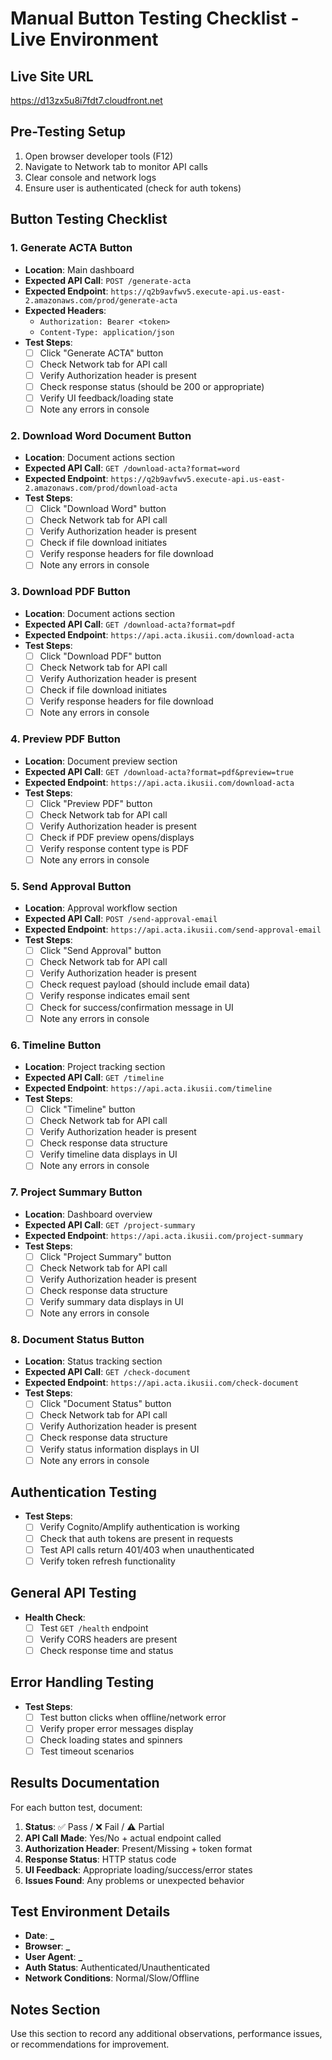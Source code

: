 # Manual Button Testing Checklist - Live Environment

## Live Site URL

https://d13zx5u8i7fdt7.cloudfront.net

## Pre-Testing Setup

1. Open browser developer tools (F12)
2. Navigate to Network tab to monitor API calls
3. Clear console and network logs
4. Ensure user is authenticated (check for auth tokens)

## Button Testing Checklist

### 1. Generate ACTA Button

- **Location**: Main dashboard
- **Expected API Call**: `POST /generate-acta`
- **Expected Endpoint**: `https://q2b9avfwv5.execute-api.us-east-2.amazonaws.com/prod/generate-acta`
- **Expected Headers**:
  - `Authorization: Bearer <token>`
  - `Content-Type: application/json`
- **Test Steps**:
  - [ ] Click "Generate ACTA" button
  - [ ] Check Network tab for API call
  - [ ] Verify Authorization header is present
  - [ ] Check response status (should be 200 or appropriate)
  - [ ] Verify UI feedback/loading state
  - [ ] Note any errors in console

### 2. Download Word Document Button

- **Location**: Document actions section
- **Expected API Call**: `GET /download-acta?format=word`
- **Expected Endpoint**: `https://q2b9avfwv5.execute-api.us-east-2.amazonaws.com/prod/download-acta`
- **Test Steps**:
  - [ ] Click "Download Word" button
  - [ ] Check Network tab for API call
  - [ ] Verify Authorization header is present
  - [ ] Check if file download initiates
  - [ ] Verify response headers for file download
  - [ ] Note any errors in console

### 3. Download PDF Button

- **Location**: Document actions section
- **Expected API Call**: `GET /download-acta?format=pdf`
- **Expected Endpoint**: `https://api.acta.ikusii.com/download-acta`
- **Test Steps**:
  - [ ] Click "Download PDF" button
  - [ ] Check Network tab for API call
  - [ ] Verify Authorization header is present
  - [ ] Check if file download initiates
  - [ ] Verify response headers for file download
  - [ ] Note any errors in console

### 4. Preview PDF Button

- **Location**: Document preview section
- **Expected API Call**: `GET /download-acta?format=pdf&preview=true`
- **Expected Endpoint**: `https://api.acta.ikusii.com/download-acta`
- **Test Steps**:
  - [ ] Click "Preview PDF" button
  - [ ] Check Network tab for API call
  - [ ] Verify Authorization header is present
  - [ ] Check if PDF preview opens/displays
  - [ ] Verify response content type is PDF
  - [ ] Note any errors in console

### 5. Send Approval Button

- **Location**: Approval workflow section
- **Expected API Call**: `POST /send-approval-email`
- **Expected Endpoint**: `https://api.acta.ikusii.com/send-approval-email`
- **Test Steps**:
  - [ ] Click "Send Approval" button
  - [ ] Check Network tab for API call
  - [ ] Verify Authorization header is present
  - [ ] Check request payload (should include email data)
  - [ ] Verify response indicates email sent
  - [ ] Check for success/confirmation message in UI
  - [ ] Note any errors in console

### 6. Timeline Button

- **Location**: Project tracking section
- **Expected API Call**: `GET /timeline`
- **Expected Endpoint**: `https://api.acta.ikusii.com/timeline`
- **Test Steps**:
  - [ ] Click "Timeline" button
  - [ ] Check Network tab for API call
  - [ ] Verify Authorization header is present
  - [ ] Check response data structure
  - [ ] Verify timeline data displays in UI
  - [ ] Note any errors in console

### 7. Project Summary Button

- **Location**: Dashboard overview
- **Expected API Call**: `GET /project-summary`
- **Expected Endpoint**: `https://api.acta.ikusii.com/project-summary`
- **Test Steps**:
  - [ ] Click "Project Summary" button
  - [ ] Check Network tab for API call
  - [ ] Verify Authorization header is present
  - [ ] Check response data structure
  - [ ] Verify summary data displays in UI
  - [ ] Note any errors in console

### 8. Document Status Button

- **Location**: Status tracking section
- **Expected API Call**: `GET /check-document`
- **Expected Endpoint**: `https://api.acta.ikusii.com/check-document`
- **Test Steps**:
  - [ ] Click "Document Status" button
  - [ ] Check Network tab for API call
  - [ ] Verify Authorization header is present
  - [ ] Check response data structure
  - [ ] Verify status information displays in UI
  - [ ] Note any errors in console

## Authentication Testing

- **Test Steps**:
  - [ ] Verify Cognito/Amplify authentication is working
  - [ ] Check that auth tokens are present in requests
  - [ ] Test API calls return 401/403 when unauthenticated
  - [ ] Verify token refresh functionality

## General API Testing

- **Health Check**:
  - [ ] Test `GET /health` endpoint
  - [ ] Verify CORS headers are present
  - [ ] Check response time and status

## Error Handling Testing

- **Test Steps**:
  - [ ] Test button clicks when offline/network error
  - [ ] Verify proper error messages display
  - [ ] Check loading states and spinners
  - [ ] Test timeout scenarios

## Results Documentation

For each button test, document:

1. **Status**: ✅ Pass / ❌ Fail / ⚠️ Partial
2. **API Call Made**: Yes/No + actual endpoint called
3. **Authorization Header**: Present/Missing + token format
4. **Response Status**: HTTP status code
5. **UI Feedback**: Appropriate loading/success/error states
6. **Issues Found**: Any problems or unexpected behavior

## Test Environment Details

- **Date**: **\_**
- **Browser**: **\_**
- **User Agent**: **\_**
- **Auth Status**: Authenticated/Unauthenticated
- **Network Conditions**: Normal/Slow/Offline

## Notes Section

Use this section to record any additional observations, performance issues, or recommendations for improvement.

